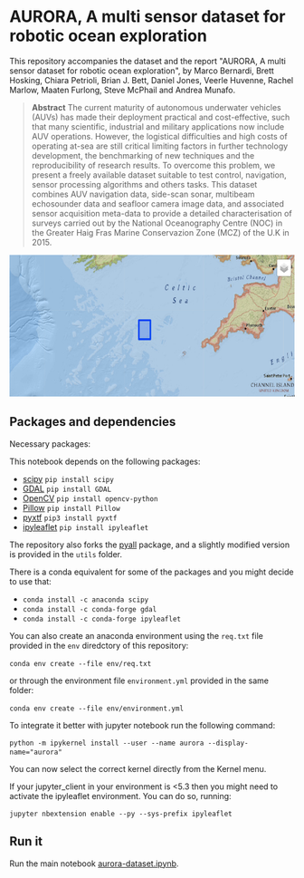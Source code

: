 # AURORA, A multi sensor dataset for robotic ocean exploration

This repository accompanies the dataset and the report "AURORA, A multi sensor dataset for robotic ocean exploration", by Marco Bernardi, Brett Hosking, Chiara Petrioli, Brian J. Bett, Daniel Jones, Veerle Huvenne, Rachel Marlow, Maaten Furlong, Steve McPhail and Andrea Munafo.

> **Abstract** The current maturity of autonomous underwater vehicles (AUVs) has made their deployment practical and cost-effective, such that many scientific, industrial and military applications now include AUV operations. However, the logistical difficulties and high costs of operating at-sea are still critical limiting factors in further technology development, the benchmarking of new techniques and the reproducibility of research results. To overcome this problem, we present a freely available dataset suitable to test control, navigation, sensor processing algorithms and others tasks. This dataset combines AUV navigation data, side-scan sonar, multibeam echosounder data and seafloor camera image data, and associated sensor acquisition meta-data to provide a detailed characterisation of surveys carried out by the National Oceanography Centre (NOC) in the Greater Haig Fras Marine Conservazion Zone (MCZ) of the U.K in 2015.


<p align="center">
<img src="haig-fras.png" width="600" height=250>
</p>



## Packages and dependencies

Necessary packages:

This notebook depends on the following packages:

- [scipy]() `pip install scipy` 
- [GDAL]() `pip install GDAL`   
- [OpenCV]() `pip install opencv-python`
- [Pillow]() `pip install Pillow`
- [pyxtf](https://github.com/oysstu/pyxtf) `pip3 install pyxtf`
- [ipyleaflet](https://ipyleaflet.readthedocs.io/en/latest/installation.html) `pip install ipyleaflet`

The repository also forks the [pyall](https://github.com/pktrigg/pyALL) package, and a slightly modified version is provided in the `utils` folder.

There is a conda equivalent for some of the packages and you might decide to use that:
- `conda install -c anaconda scipy`
- `conda install -c conda-forge gdal`
- `conda install -c conda-forge ipyleaflet`

You can also create an anaconda environment using the `req.txt` file provided in the `env` diredctory of this repository:

`conda env create --file env/req.txt`

or through the environment file `environment.yml` provided in the same folder:

`conda env create --file env/environment.yml`


To integrate it better with jupyter notebook run the following command:
```
python -m ipykernel install --user --name aurora --display-name="aurora"

```
You can now select the correct kernel directly from the Kernel menu.

If your jupyter_client in your environment is <5.3 then you might need to activate the ipyleaflet environment. You can do so, running:
```
jupyter nbextension enable --py --sys-prefix ipyleaflet
```


## Run it

Run the main notebook [aurora-dataset.ipynb](aurora-dataset.ipynb).
